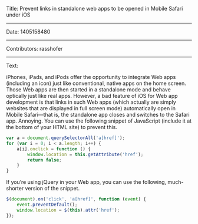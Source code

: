 Title: Prevent links in standalone web apps to be opened in Mobile Safari under iOS

-----

Date: 1405158480

-----

Contributors: rasshofer

-----

Text:

iPhones, iPads, and iPods offer the opportunity to integrate Web apps (including an icon) just like conventional, native apps on the home screen. Those Web apps are then started in a standalone mode and behave optically just like real apps. However, a bad feature of iOS for Web app development is that links in such Web apps (which actually are simply websites that are displayed in full screen mode) automatically open in Mobile Safari—that is, the standalone app closes and switches to the Safari app. Annoying. You can use the following snippet of JavaScript (include it at the bottom of your HTML site) to prevent this.

```javascript
var a = document.querySelectorAll('a[href]');
for (var i = 0; i < a.length; i++) {
    a[i].onclick = function () {
        window.location = this.getAttribute('href');
        return false;
    }
}
```

If you’re using jQuery in your Web app, you can use the following, much-shorter version of the snippet.

```javascript
$(document).on('click', 'a[href]', function (event) {
    event.preventDefault();
    window.location = $(this).attr('href');
});
```
